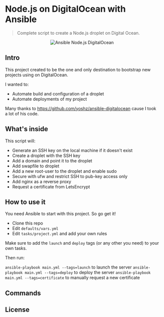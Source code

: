 # Node.js on DigitalOcean with Ansible
> Complete script to create a Node.js droplet on Digital Ocean.

<p align="center">
  <img src="https://raw.githubusercontent.com/kbariotis/ansible-nodejs-digitalocean/master/logo.jpg?raw=true" alt="Ansible Node.js DigitalOcean"/>
</p>

## Intro
This project created to be the one and only destination to bootstrap new projects using on DigitalOcean.

I wanted to:
* Automate build and configuration of a droplet
* Automate deployments of my project

Many thanks to https://github.com/yoshz/ansible-digitalocean cause I took a lot of his code.

## What's inside
This script will:

* Generate an SSH key on the local machine if it doesn't exist
* Create a droplet with the SSH key
* Add a domain and point it to the droplet
* Add swapfile to droplet
* Add a new root-user to the droplet and enable sudo
* Secure with ufw and restrict SSH to pub-key access only
* Add nginx as a reverse proxy
* Request a certificate from LetsEncrypt

## How to use it
You need Ansible to start with this project. So go get it!

* Clone this repo
* Edit `defaults/vars.yml`
* Edit `tasks/project.yml` and add your own rules

Make sure to add the `launch` and `deploy` tags (or any other you need) to your own tasks.

Then run:

`ansible-playbook main.yml --tags=launch` to launch the server
`ansible-playbook main.yml --tags=deploy` to deploy the server
`ansible-playbook main.yml --tags=certificate` to manually request a new certificate

## Commands

## License
